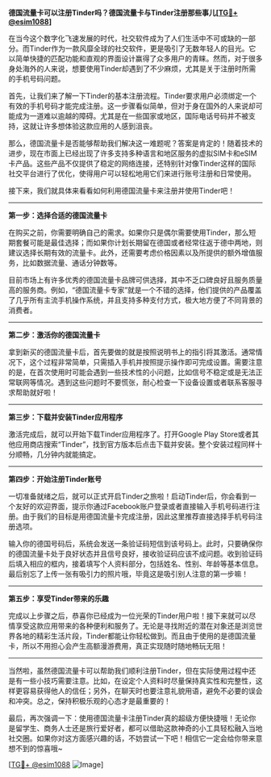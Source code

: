 **德国流量卡可以注册Tinder吗？德国流量卡与Tinder注册那些事儿[[TG💪+ @esim1088](https://t.me/s/esim1088)]**

在当今这个数字化飞速发展的时代，社交软件成为了人们生活中不可或缺的一部分。而Tinder作为一款风靡全球的社交软件，更是吸引了无数年轻人的目光。它以简单快捷的匹配功能和直观的界面设计赢得了众多用户的青睐。然而，对于很多身处海外的人来说，想要使用Tinder却遇到了不少麻烦，尤其是关于注册时所需的手机号码问题。

首先，让我们来了解一下Tinder的基本注册流程。Tinder要求用户必须绑定一个有效的手机号码才能完成注册。这一步骤看似简单，但对于身在国外的人来说却可能成为一道难以逾越的障碍。尤其是在一些国家或地区，国际电话号码并不被支持，这就让许多想体验这款应用的人感到沮丧。

那么，德国流量卡是否能够帮助我们解决这一难题呢？答案是肯定的！随着技术的进步，现在市面上已经出现了许多支持多种语言和地区服务的虚拟SIM卡和eSIM卡产品。这些产品不仅提供了稳定的网络连接，还特别针对像Tinder这样的国际社交平台进行了优化，使得用户可以轻松地用它们来进行账号注册和日常使用。

接下来，我们就具体来看看如何利用德国流量卡来注册并使用Tinder吧！

---

**第一步：选择合适的德国流量卡**

在购买之前，你需要明确自己的需求。如果你只是偶尔需要使用Tinder，那么短期套餐可能是最佳选择；而如果你计划长期留在德国或者经常往返于德中两地，则建议选择长期有效的流量卡。此外，还需要考虑价格因素以及所提供的额外增值服务，比如数据流量、通话分钟数等。

目前市场上有许多优秀的德国流量卡品牌可供选择，其中不乏口碑良好且服务质量高的服务商。例如，“德国流量卡专家”就是一个不错的选择，他们提供的产品覆盖了几乎所有主流手机操作系统，并且支持多种支付方式，极大地方便了不同背景的消费者。

---

**第二步：激活你的德国流量卡**

拿到新买的德国流量卡后，首先要做的就是按照说明书上的指引将其激活。通常情况下，这个过程非常简单，只需插入手机并按照提示操作即可完成设置。需要注意的是，在首次使用时可能会遇到一些技术性的小问题，比如信号不稳定或是无法正常联网等情况。遇到这些问题时不要慌张，耐心检查一下设备设置或者联系客服寻求帮助就好啦！

---

**第三步：下载并安装Tinder应用程序**

激活完成后，就可以开始下载Tinder应用程序了。打开Google Play Store或者其他应用商店搜索“Tinder”，找到官方版本后点击下载并安装。整个安装过程同样十分顺畅，几分钟内就能搞定。

---

**第四步：开始注册Tinder账号**

一切准备就绪之后，就可以正式开启Tinder之旅啦！启动Tinder后，你会看到一个友好的欢迎界面，提示你通过Facebook账户登录或者直接输入手机号码进行注册。由于我们的目标是用德国流量卡完成注册，因此这里推荐直接选择手机号码注册选项。

输入你的德国号码后，系统会发送一条验证码短信到该号码上。此时，只要确保你的德国流量卡处于良好状态并且信号良好，接收验证码应该不成问题。收到验证码后填入相应的框内，接着填写个人资料部分，包括姓名、性别、年龄等基本信息。最后别忘了上传一张有吸引力的照片哦，毕竟这是吸引别人注意的第一步嘛！

---

**第五步：享受Tinder带来的乐趣**

完成以上步骤之后，恭喜你已经成为一位光荣的Tinder用户啦！接下来就可以尽情享受这款应用带来的各种便利和服务了。无论是寻找附近的潜在对象还是浏览世界各地的精彩生活片段，Tinder都能让你轻松做到。而且由于使用的是德国流量卡，所以不用担心会产生高额漫游费用，真正实现随时随地畅玩无阻！

---

当然啦，虽然德国流量卡可以帮助我们顺利注册Tinder，但在实际使用过程中还是有一些小技巧需要注意。比如，在设定个人资料时尽量保持真实性和完整性，这样更容易获得他人的信任；另外，在聊天时也要注意礼貌用语，避免不必要的误会和冲突。总之，保持积极乐观的心态才是最重要的！

最后，再次强调一下：使用德国流量卡注册Tinder真的超级方便快捷哦！无论你是留学生、商务人士还是旅行爱好者，都可以借助这款神奇的小工具轻松融入当地社交圈。如果你对这方面感兴趣的话，不妨尝试一下吧！相信它一定会给你带来意想不到的惊喜哦~

[[TG💪+ @esim1088](https://t.me/s/esim1088) ![Image](https://i.postimg.cc/4NQfJmqS/Snipaste-2025-05-13-00-14-12.png)]